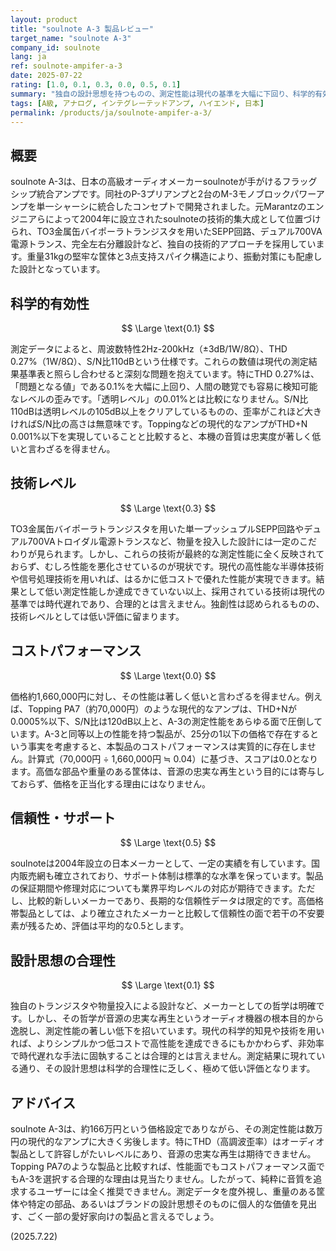 ```yaml
---
layout: product
title: "soulnote A-3 製品レビュー"
target_name: "soulnote A-3"
company_id: soulnote
lang: ja
ref: soulnote-ampifer-a-3
date: 2025-07-22
rating: [1.0, 0.1, 0.3, 0.0, 0.5, 0.1]
summary: "独自の設計思想を持つものの、測定性能は現代の基準を大幅に下回り、科学的有効性は極めて低い。数十分の一の価格の製品に性能で劣るため、コストパフォーマンスは存在しない。"
tags: [A級, アナログ, インテグレーテッドアンプ, ハイエンド, 日本]
permalink: /products/ja/soulnote-ampifer-a-3/
---
```

## 概要

soulnote A-3は、日本の高級オーディオメーカーsoulnoteが手がけるフラッグシップ統合アンプです。同社のP-3プリアンプと2台のM-3モノブロックパワーアンプを単一シャーシに統合したコンセプトで開発されました。元Marantzのエンジニアらによって2004年に設立されたsoulnoteの技術的集大成として位置づけられ、TO3金属缶バイポーラトランジスタを用いたSEPP回路、デュアル700VA電源トランス、完全左右分離設計など、独自の技術的アプローチを採用しています。重量31kgの堅牢な筐体と3点支持スパイク構造により、振動対策にも配慮した設計となっています。

## 科学的有効性

$$ \Large \text{0.1} $$

測定データによると、周波数特性2Hz-200kHz（±3dB/1W/8Ω）、THD 0.27%（1W/8Ω）、S/N比110dBという仕様です。これらの数値は現代の測定結果基準表と照らし合わせると深刻な問題を抱えています。特にTHD 0.27%は、「問題となる値」である0.1%を大幅に上回り、人間の聴覚でも容易に検知可能なレベルの歪みです。「透明レベル」の0.01%とは比較になりません。S/N比110dBは透明レベルの105dB以上をクリアしているものの、歪率がこれほど大きければS/N比の高さは無意味です。Toppingなどの現代的なアンプがTHD+N 0.001%以下を実現していることと比較すると、本機の音質は忠実度が著しく低いと言わざるを得ません。

## 技術レベル

$$ \Large \text{0.3} $$

TO3金属缶バイポーラトランジスタを用いた単一プッシュプルSEPP回路やデュアル700VAトロイダル電源トランスなど、物量を投入した設計には一定のこだわりが見られます。しかし、これらの技術が最終的な測定性能に全く反映されておらず、むしろ性能を悪化させているのが現状です。現代の高性能な半導体技術や信号処理技術を用いれば、はるかに低コストで優れた性能が実現できます。結果として低い測定性能しか達成できていない以上、採用されている技術は現代の基準では時代遅れであり、合理的とは言えません。独創性は認められるものの、技術レベルとしては低い評価に留まります。

## コストパフォーマンス

$$ \Large \text{0.0} $$

価格約1,660,000円に対し、その性能は著しく低いと言わざるを得ません。例えば、Topping PA7（約70,000円）のような現代的なアンプは、THD+Nが0.0005%以下、S/N比は120dB以上と、A-3の測定性能をあらゆる面で圧倒しています。A-3と同等以上の性能を持つ製品が、25分の1以下の価格で存在するという事実を考慮すると、本製品のコストパフォーマンスは実質的に存在しません。計算式（70,000円 ÷ 1,660,000円 ≒ 0.04）に基づき、スコアは0.0となります。高価な部品や重量のある筐体は、音源の忠実な再生という目的には寄与しておらず、価格を正当化する理由にはなりません。

## 信頼性・サポート

$$ \Large \text{0.5} $$

soulnoteは2004年設立の日本メーカーとして、一定の実績を有しています。国内販売網も確立されており、サポート体制は標準的な水準を保っています。製品の保証期間や修理対応についても業界平均レベルの対応が期待できます。ただし、比較的新しいメーカーであり、長期的な信頼性データは限定的です。高価格帯製品としては、より確立されたメーカーと比較して信頼性の面で若干の不安要素が残るため、評価は平均的な0.5とします。

## 設計思想の合理性

$$ \Large \text{0.1} $$

独自のトランジスタや物量投入による設計など、メーカーとしての哲学は明確です。しかし、その哲学が音源の忠実な再生というオーディオ機器の根本目的から逸脱し、測定性能の著しい低下を招いています。現代の科学的知見や技術を用いれば、よりシンプルかつ低コストで高性能を達成できるにもかかわらず、非効率で時代遅れな手法に固執することは合理的とは言えません。測定結果に現れている通り、その設計思想は科学的合理性に乏しく、極めて低い評価となります。

## アドバイス

soulnote A-3は、約166万円という価格設定でありながら、その測定性能は数万円の現代的なアンプに大きく劣後します。特にTHD（高調波歪率）はオーディオ製品として許容しがたいレベルにあり、音源の忠実な再生は期待できません。Topping PA7のような製品と比較すれば、性能面でもコストパフォーマンス面でもA-3を選択する合理的な理由は見当たりません。したがって、純粋に音質を追求するユーザーには全く推奨できません。測定データを度外視し、重量のある筐体や特定の部品、あるいはブランドの設計思想そのものに個人的な価値を見出す、ごく一部の愛好家向けの製品と言えるでしょう。

(2025.7.22)
